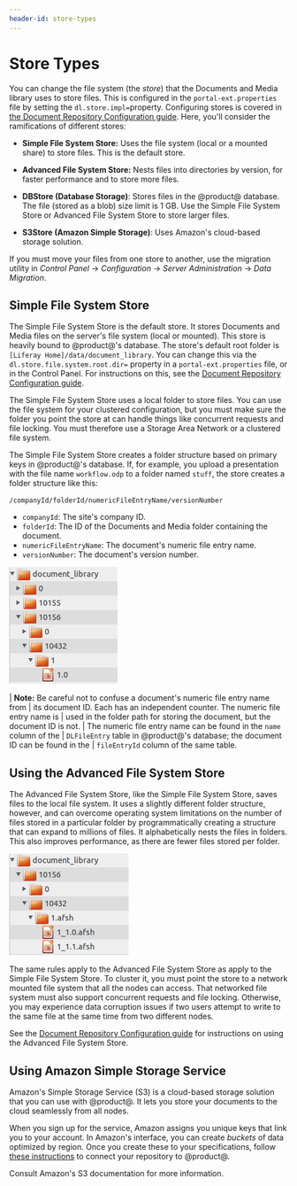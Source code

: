 ```yaml
---
header-id: store-types
---
```


# Store Types

You can change the file system (the *store*) that the Documents and Media 
library uses to store files. This is configured in the `portal-ext.properties` 
file by setting the `dl.store.impl=`property. Configuring stores is covered in 
[the Document Repository Configuration guide](/docs/7-1/deploy/-/knowledge_base/d/document-repository-configuration). 
Here, you'll consider the ramifications of different stores: 

-   **Simple File System Store:** Uses the file system (local or a mounted 
    share) to store files. This is the default store. 

-   **Advanced File System Store:** Nests files into directories by version, for 
    faster performance and to store more files. 

-   **DBStore (Database Storage)**: Stores files in the @product@ database. The 
    file (stored as a blob) size limit is 1 GB. Use the Simple File System Store 
    or Advanced File System Store to store larger files. 

-   **S3Store (Amazon Simple Storage)**: Uses Amazon's cloud-based storage 
    solution. 

If you must move your files from one store to another, use the migration utility
in *Control Panel* &rarr; *Configuration* &rarr; *Server Administration* &rarr;
*Data Migration*. 

## Simple File System Store

The Simple File System Store is the default store. It stores Documents and Media
files on the server's file system (local or mounted). This store is heavily
bound to @product@'s database. The store's default root folder is
`[Liferay Home]/data/document_library`. You can change this via the
`dl.store.file.system.root.dir=` property in a `portal-ext.properties` file, or
in the Control Panel. For instructions on this, see the 
[Document Repository Configuration guide](/docs/7-1/deploy/-/knowledge_base/d/document-repository-configuration).

The Simple File System Store uses a local folder to store files. You can use the
file system for your clustered configuration, but you must make sure the folder
you point the store at can handle things like concurrent requests and file
locking. You must therefore use a Storage Area Network or a clustered file
system. 

The Simple File System Store creates a folder structure based on primary keys in 
@product@'s database. If, for example, you upload a presentation with the file 
name `workflow.odp` to a folder named `stuff`, the store creates a folder 
structure like this: 

    /companyId/folderId/numericFileEntryName/versionNumber

-   `companyId`: The site's company ID.
-   `folderId`: The ID of the Documents and Media folder containing the 
    document.
-   `numericFileEntryName`: The document's numeric file entry name.
-   `versionNumber`: The document's version number.

![Figure 1: The Simple File System Store creates a folder structure based on primary keys in @product@'s database.](../../../images/enterprise-file-system-store.png)

| **Note:** Be careful not to confuse a document's numeric file entry name from
| its document ID. Each has an independent counter. The numeric file entry name is
| used in the folder path for storing the document, but the document ID is not.
| The numeric file entry name can be found in the `name` column of the
| `DLFileEntry` table in @product@'s database; the document ID can be found in the
| `fileEntryId` column of the same table.

## Using the Advanced File System Store

The Advanced File System Store, like the Simple File System Store, saves files 
to the local file system. It uses a slightly different folder structure, 
however, and can overcome operating system limitations on the number of files 
stored in a particular folder by programmatically creating a structure that can
expand to millions of files. It alphabetically nests the files in folders. This
also improves performance, as there are fewer files stored per folder. 

![Figure 2: The Advanced File System Store creates a more nested folder structure than the Simple File System Store.](../../../images/enterprise-adv-file-system-store.png)

The same rules apply to the Advanced File System Store as apply to the Simple 
File System Store. To cluster it, you must point the store to a network mounted 
file system that all the nodes can access. That networked file system must also 
support concurrent requests and file locking. Otherwise, you may experience data 
corruption issues if two users attempt to write to the same file at the same 
time from two different nodes. 

See the 
[Document Repository Configuration guide](/docs/7-1/deploy/-/knowledge_base/d/using-the-advanced-file-system-store) 
for instructions on using the Advanced File System Store. 

## Using Amazon Simple Storage Service

Amazon's Simple Storage Service (S3) is a cloud-based storage solution that you
can use with @product@. It lets you store your documents to the cloud seamlessly 
from all nodes. 

When you sign up for the service, Amazon assigns you unique keys that link you 
to your account. In Amazon's interface, you can create *buckets* of data 
optimized by region. Once you create these to your specifications, follow 
[these instructions](/docs/7-1/deploy/-/knowledge_base/d/using-amazon-simple-storage-service) 
to connect your repository to @product@. 

Consult Amazon's S3 documentation for more information. 
